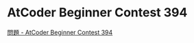 AtCoder Beginner Contest 394
===

[問題 - AtCoder Beginner Contest 394](https://atcoder.jp/contests/abc394/tasks)

